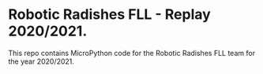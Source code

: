 # Robotic Radishes FLL - Replay 2020/2021.

This repo contains MicroPython code for the Robotic Radishes FLL team for the year 2020/2021.
